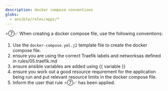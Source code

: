 ```yaml
---
description: docker compose conventions
globs:
  - ansible/roles/apps/*
---
```

⭐⑦✅ When creating a docker compose file, use the following conventions:

1. Use the `docker-compose.yml.j2` template file to create the docker compose file.
2. ensure you are using the correct Traefik labels and networksas defined in rules/05.traefik.md
3. ensure ansible variables are added using {{ variable }}
4. ensure you work out a good resource requirement for the application being run and put relevant resource limits in the docker compose file.
5. Inform the user that rule ⭐⑦✅ has been applied.